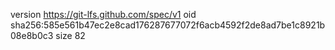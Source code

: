 version https://git-lfs.github.com/spec/v1
oid sha256:585e561b47ec2e8cad176287677072f6acb4592f2de8ad7be1c8921b08e8b0c3
size 82
